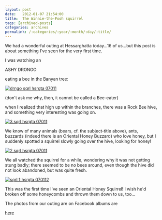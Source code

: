 ```yaml
---
layout: post
date:	2012-01-07 21:54:00
title:  The Winnie-the-Pooh squirrel
tags: [archived-posts]
categories: archives
permalink: /:categories/:year/:month/:day/:title/
---
```

We had a wonderful outing at Hessarghatta today...16 of us...but this post is about something I've seen for the very first time.

I was watching an 

ASHY DRONGO

eating a bee in the Banyan tree:

<a href="http://s1142.photobucket.com/albums/n611/allsrtspctrs/?action=view&amp;current=IMG_2496.jpg" target="_blank"><img src="http://i1142.photobucket.com/albums/n611/allsrtspctrs/IMG_2496.jpg" border="0" alt="drngo sqrl   hsrgta 07011"></a>

(don't ask me why, then, it cannot be called a Bee-eater)

when I realized that high up within the branches, there was a Rock Bee hive, and something very interesting was going on.

<a href="http://s1142.photobucket.com/albums/n611/allsrtspctrs/?action=view&amp;current=IMG_2498.jpg" target="_blank"><img src="http://i1142.photobucket.com/albums/n611/allsrtspctrs/IMG_2498.jpg" border="0" alt="3 sqrl   hsrgta 07011"></a>



We know of many animals (bears, cf. the subject-title above), ants, buzzards (indeed there is an Oriental Honey Buzzard)  who love honey, but I suddenly spotted a squirrel slowly going over the hive, looking for honey!


<a href="http://s1142.photobucket.com/albums/n611/allsrtspctrs/?action=view&amp;current=IMG_2499.jpg" target="_blank"><img src="http://i1142.photobucket.com/albums/n611/allsrtspctrs/IMG_2499.jpg" border="0" alt="2 sqrl   hsrgta 07011"></a>


We all watched the squirrel for a while, wondering why it was not getting stung badly; there seemed to be no bees around, even though the hive did not look abandoned, but was quite fresh.

<a href="http://s1142.photobucket.com/albums/n611/allsrtspctrs/?action=view&amp;current=IMG_2500.jpg" target="_blank"><img src="http://i1142.photobucket.com/albums/n611/allsrtspctrs/IMG_2500.jpg" border="0" alt="sqrl 1 hsrgta 070112"></a>

This was the first time I've seen an Oriental Honey Squirrel! I wish he'd broken off some honeycombs and thrown them down to us, too...



The photos from our outing are on Facebook albums are

<a href="http://www.facebook.com/media/set/?set=a.10150478599688878.380590.587058877&type=1"> here </a>
